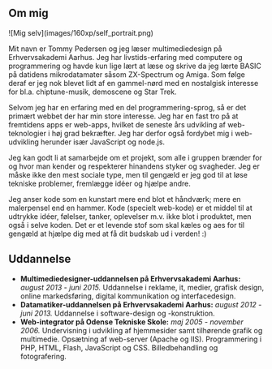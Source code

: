 Om mig
------
<aside>
![Mig selv](images/160xp/self_portrait.png)
</aside>

Mit navn er Tommy Pedersen og jeg læser multimediedesign på Erhvervsakademi Aarhus. Jeg har livstids-erfaring med computere og programmering og havde kun lige lært at læse og skrive da jeg lærte BASIC på datidens mikrodatamater såsom ZX-Spectrum og Amiga. Som følge deraf er jeg nok blevet lidt af en gammel-nørd med en nostalgisk interesse for bl.a. chiptune-musik, demoscene og Star Trek.

Selvom jeg har en erfaring med en del programmering-sprog, så er det primært webbet der har min store interesse. Jeg har en fast tro på at fremtidens apps er web-apps, hvilket de seneste års udvikling af web-teknologier i høj grad bekræfter. Jeg har derfor også fordybet mig i web-udvikling herunder især JavaScript og node.js.

Jeg kan godt li at samarbejde om et projekt, som alle i gruppen brænder for og hvor man kender og respekterer hinandens styker og svagheder. Jeg er måske ikke den mest sociale type, men til gengæld er jeg god til at løse tekniske problemer, fremlægge idéer og hjælpe andre.

Jeg anser kode som en kunstart mere end blot et håndværk; mere en malerpensel end en hammer. Kode (specielt web-kode) er et middel til at udtrykke idéer, følelser, tanker, oplevelser m.v. ikke blot i produktet, men også i selve koden. Det er et levende stof som skal kæles og aes for til gengæld at hjælpe dig med at få dit budskab ud i verden! :)

Uddannelse
----------
 - **Multimediedesigner-uddannelsen på Erhvervsakademi Aarhus:** _august 2013 - juni 2015._ Uddannelse i reklame, it, medier, grafisk design, online markedsføring, digital kommunikation og interfacedesign.
 - **Datamatiker-uddannelsen på Erhvervsakademi Aarhus:** _august 2012 - juni 2013._ Uddannelse i software-design og -konstruktion.
 - **Web-integrator på Odense Tekniske Skole:** _maj 2005 - november 2006._ Undervisning i udvikling af hjemmesider samt tilhørende grafik og multimedie. Opsætning af web-server (Apache og IIS). Programmering i PHP, HTML, Flash, JavaScript og CSS. Billedbehandling og fotografering.
